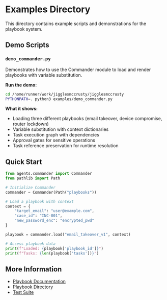 # Examples Directory

This directory contains example scripts and demonstrations for the playbook system.

## Demo Scripts

### `demo_commander.py`

Demonstrates how to use the Commander module to load and render playbooks with variable substitution.

**Run the demo:**
```bash
cd /home/runner/work/jigglesmccrusty/jigglesmccrusty
PYTHONPATH=. python3 examples/demo_commander.py
```

**What it shows:**
- Loading three different playbooks (email takeover, device compromise, router lockdown)
- Variable substitution with context dictionaries
- Task execution graph with dependencies
- Approval gates for sensitive operations
- Task reference preservation for runtime resolution

## Quick Start

```python
from agents.commander import Commander
from pathlib import Path

# Initialize Commander
commander = Commander(Path("playbooks"))

# Load a playbook with context
context = {
    "target_email": "user@example.com",
    "case_id": "INC-001",
    "new_password_enc": "encrypted_pwd"
}

playbook = commander.load("email_takeover_v1", context)

# Access playbook data
print(f"Loaded: {playbook['playbook_id']}")
print(f"Tasks: {len(playbook['tasks'])}")
```

## More Information

- [Playbook Documentation](../docs/playbooks.md)
- [Playbook Directory](../playbooks/)
- [Test Suite](../tests/test_commander.py)
